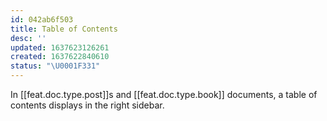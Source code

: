 ```yaml
---
id: 042ab6f503
title: Table of Contents
desc: ''
updated: 1637623126261
created: 1637622840610
status: "\U0001F331"
---
```


In [[feat.doc.type.post]]s and [[feat.doc.type.book]] documents, a table of contents displays in the right sidebar.
